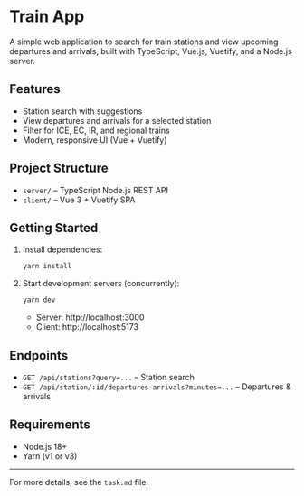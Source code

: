 # Train App

A simple web application to search for train stations and view upcoming departures and arrivals, built with TypeScript, Vue.js, Vuetify, and a Node.js server.

## Features

- Station search with suggestions
- View departures and arrivals for a selected station
- Filter for ICE, EC, IR, and regional trains
- Modern, responsive UI (Vue + Vuetify)

## Project Structure

- `server/` – TypeScript Node.js REST API
- `client/` – Vue 3 + Vuetify SPA

## Getting Started

1. Install dependencies:
   ```sh
   yarn install
   ```
2. Start development servers (concurrently):
   ```sh
   yarn dev
   ```
   - Server: http://localhost:3000
   - Client: http://localhost:5173

## Endpoints

- `GET /api/stations?query=...` – Station search
- `GET /api/station/:id/departures-arrivals?minutes=...` – Departures & arrivals

## Requirements

- Node.js 18+
- Yarn (v1 or v3)

---

For more details, see the `task.md` file.
